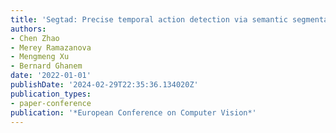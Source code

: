 ```yaml
---
title: 'Segtad: Precise temporal action detection via semantic segmentation'
authors:
- Chen Zhao
- Merey Ramazanova
- Mengmeng Xu
- Bernard Ghanem
date: '2022-01-01'
publishDate: '2024-02-29T22:35:36.134020Z'
publication_types:
- paper-conference
publication: '*European Conference on Computer Vision*'
---
```

